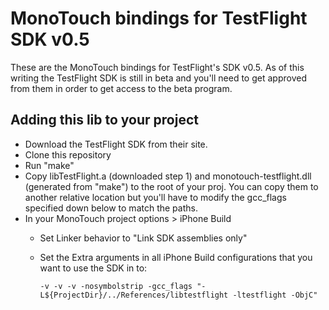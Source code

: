 MonoTouch bindings for TestFlight SDK v0.5
=================================

These are the MonoTouch bindings for TestFlight's SDK v0.5. As of this writing the TestFlight SDK is still in beta and you'll need to get approved from them in order to get access to the beta program.

Adding this lib to your project
-------------------------------

- Download the TestFlight SDK from their site.
- Clone this repository
- Run "make"
- Copy libTestFlight.a (downloaded step 1) and monotouch-testflight.dll (generated from "make") to the root of your proj. You can copy them to another relative location but you'll have to modify the gcc_flags specified down below to match the paths.
- In your MonoTouch project options > iPhone Build
    - Set Linker behavior to "Link SDK assemblies only"
    - Set the Extra arguments in all iPhone Build configurations that you want to use the SDK in to:

      `-v -v -v -nosymbolstrip -gcc_flags "-L${ProjectDir}/../References/libtestflight -ltestflight -ObjC"`